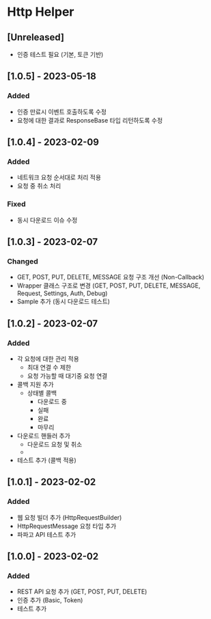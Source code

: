 # Http Helper
## [Unreleased]
- 인증 테스트 필요 (기본, 토큰 기반)
## [1.0.5] - 2023-05-18
### Added
- 인증 만료시 이벤트 호출하도록 수정
- 요청에 대한 결과로 ResponseBase<T> 타입 리턴하도록 수정

## [1.0.4] - 2023-02-09
### Added
- 네트워크 요청 순서대로 처리 적용
- 요청 중 취소 처리
### Fixed
- 동시 다운로드 이슈 수정

## [1.0.3] - 2023-02-07
### Changed
- GET, POST, PUT, DELETE, MESSAGE 요청 구조 개선 (Non-Callback)
- Wrapper 클래스 구조로 변경 (GET, POST, PUT, DELETE, MESSAGE, Request, Settings, Auth, Debug)
- Sample 추가 (동시 다운로드 테스트)

## [1.0.2] - 2023-02-07
### Added
- 각 요청에 대한 관리 적용
  - 최대 연결 수 제한
  - 요청 가능할 때 대기중 요청 연결
- 콜백 지원 추가
  - 상태별 콜백
    - 다운로드 중
    - 실패
    - 완료
    - 마무리
- 다운로드 핸들러 추가
  - 다운로드 요청 및 취소
  - 
- 테스트 추가 (콜백 적용)

## [1.0.1] - 2023-02-02
### Added
- 웹 요청 빌더 추가 (HttpRequestBuilder)
- HttpRequestMessage 요청 타입 추가
- 파파고 API 테스트 추가

## [1.0.0] - 2023-02-02
### Added
- REST API 요청 추가 (GET, POST, PUT, DELETE)
- 인증 추가 (Basic, Token)
- 테스트 추가